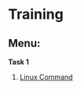 # Training

## Menu:

**Task 1**

1. [Linux Command](https://github.com/dophison/Training/blob/main/Linux/Stage2.md)
